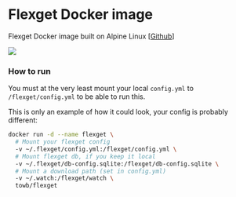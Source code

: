 # Flexget Docker image
Flexget Docker image built on Alpine Linux [[Github](https://github.com/bwot/docker-flexget)]

[![](https://images.microbadger.com/badges/image/towb/flexget.svg)](http://microbadger.com/images/towb/flexget "Get your own image badge on microbadger.com")

### How to run
You must at the very least mount your local `config.yml` to `/flexget/config.yml` to be able to run this.

This is only an example of how it could look, your config is probably different:
```bash
docker run -d --name flexget \
  # Mount your flexget config
  -v ~/.flexget/config.yml:/flexget/config.yml \
  # Mount flexget db, if you keep it local
  -v ~/.flexget/db-config.sqlite:/flexget/db-config.sqlite \
  # Mount a download path (set in config.yml)
  -v ~/.watch:/flexget/watch \
  towb/flexget
```
